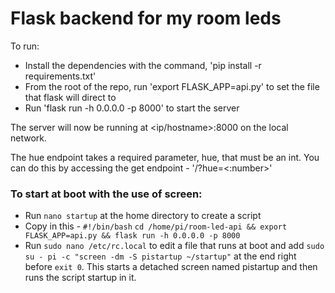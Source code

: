 # Flask backend for my room leds
To run:
- Install the dependencies with the command, 'pip install -r requirements.txt'
- From the root of the repo, run 'export FLASK_APP=api.py' to set the file that flask will direct to
- Run 'flask run -h 0.0.0.0 -p 8000' to start the server

The server will now be running at <ip/hostname>:8000 on the local network.

The hue endpoint takes a required parameter, hue, that must be an int.
You can do this by accessing the get endpoint - '/?hue=<:number>'

### To start at boot with the use of screen:
- Run `nano startup` at the home directory to create a script
- Copy in this - 
```#!/bin/bash```
```cd /home/pi/room-led-api && export FLASK_APP=api.py && flask run -h 0.0.0.0 -p 8000```
- Run `sudo nano /etc/rc.local` to edit a file that runs at boot and add `sudo su - pi -c "screen -dm -S pistartup ~/startup"` at the end right before `exit 0`. This starts a detached screen named pistartup and then runs the script startup in it.
